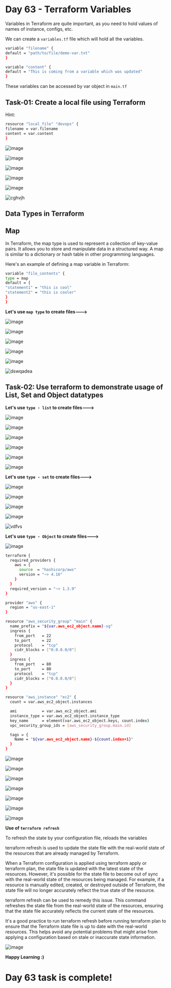 # Day 63 - Terraform Variables

Variables in Terraform are quite important, as you need to hold values of names of instance, configs, etc.

We can create a `variables.tf` file which will hold all the variables.

```sh
variable "filename" {
default = "path/to/file/demo-var.txt"
}
```

```sh
variable "content" {
default = "This is coming from a variable which was updated"
}
```

These variables can be accessed by var object in `main.tf`

## Task-01: Create a local file using Terraform

Hint:

```sh
resource "local_file" "devops" {
filename = var.filename
content = var.content
}
```

![image](https://github.com/Chaitannyaa/90DaysOfDevOps/assets/117350787/3e707ff9-9e16-4849-bd7b-fb1140415133)

![image](https://github.com/Chaitannyaa/90DaysOfDevOps/assets/117350787/d42be9d6-bf58-40e9-8d3e-101e81001848)

![image](https://github.com/Chaitannyaa/90DaysOfDevOps/assets/117350787/45c7afe6-beda-4db0-84aa-a896b580974c)

![image](https://github.com/Chaitannyaa/90DaysOfDevOps/assets/117350787/1f2d2707-b77c-4ef9-8fcd-fb48e1feab83)

![image](https://github.com/Chaitannyaa/90DaysOfDevOps/assets/117350787/ced41db9-1cef-4b85-91bf-7daeb7407b8b)

![cghvjh](https://github.com/Chaitannyaa/90DaysOfDevOps/assets/117350787/2e9df2a7-def2-4d9f-84b0-ae849a2a1635)

## Data Types in Terraform

## Map

In Terraform, the map type is used to represent a collection of key-value pairs. It allows you to store and manipulate data in a structured way. A map is similar to a dictionary or hash table in other programming languages.

Here's an example of defining a map variable in Terraform:

```sh
variable "file_contents" {
type = map
default = {
"statement1" = "this is cool"
"statement2" = "this is cooler"
}
}
```
**Let's use `map type` to create files--->**

![image](https://github.com/Chaitannyaa/90DaysOfDevOps/assets/117350787/66412356-8110-4707-a5d4-456a8ac43771)

![image](https://github.com/Chaitannyaa/90DaysOfDevOps/assets/117350787/69616dcf-7732-4ddd-bdc4-3e0d25d35d07)

![image](https://github.com/Chaitannyaa/90DaysOfDevOps/assets/117350787/62a32936-dc5f-4a68-bdee-ca62a5e17326)

![image](https://github.com/Chaitannyaa/90DaysOfDevOps/assets/117350787/0ea30850-7239-4d37-be4a-fdb765a7692c)

![image](https://github.com/Chaitannyaa/90DaysOfDevOps/assets/117350787/7484d201-943a-42d4-84db-04a0ebda76a0)

![dswqadea](https://github.com/Chaitannyaa/90DaysOfDevOps/assets/117350787/db54ce4d-ccd0-4f49-9995-5f72ef0a0204)

## Task-02: Use terraform to demonstrate usage of List, Set and Object datatypes

**Let's use `type - list` to create files--->**

![image](https://github.com/Chaitannyaa/90DaysOfDevOps/assets/117350787/e50f7dc8-897e-45f3-98ea-ac85fd6bde14)

![image](https://github.com/Chaitannyaa/90DaysOfDevOps/assets/117350787/dc36da2a-2adb-4915-ad59-917cb7c890f6)

![image](https://github.com/Chaitannyaa/90DaysOfDevOps/assets/117350787/f8492f59-86fd-40dc-9823-cd068f670061)

![image](https://github.com/Chaitannyaa/90DaysOfDevOps/assets/117350787/e275e244-3f77-4979-8fa1-3528d499fc00)

![image](https://github.com/Chaitannyaa/90DaysOfDevOps/assets/117350787/c3c76083-dc67-4411-8924-2a1a4de09471)

![image](https://github.com/Chaitannyaa/90DaysOfDevOps/assets/117350787/37922f28-d4ee-4c23-ae66-94969994e6f9)

**Let's use `type - set` to create files--->**

![image](https://github.com/Chaitannyaa/90DaysOfDevOps/assets/117350787/bf464904-2015-4993-9e39-38716fecb71f)

![image](https://github.com/Chaitannyaa/90DaysOfDevOps/assets/117350787/0c4cc435-c16b-46c0-9274-dd27644cd3b2)

![image](https://github.com/Chaitannyaa/90DaysOfDevOps/assets/117350787/8a93fe54-c185-46b7-81e0-d382fcae954d)

![image](https://github.com/Chaitannyaa/90DaysOfDevOps/assets/117350787/895a1158-ae24-41d6-8e6e-6e1e914f519d)

![vdfvs](https://github.com/Chaitannyaa/90DaysOfDevOps/assets/117350787/24d146b6-0de3-4723-8e2a-95c02699d672)

**Let's use `type - Object` to create files--->**

![image](https://github.com/Chaitannyaa/90DaysOfDevOps/assets/117350787/906293f4-2030-4493-b18d-646c57ec1076)

```sh
terraform {
  required_providers {
    aws = {
      source  = "hashicorp/aws"
      version = "~> 4.16"
    }
  }
  required_version = "~> 1.3.9"
}

provider "aws" {
  region = "us-east-1"
}

resource "aws_security_group" "main" {
  name_prefix = "${var.aws_ec2_object.name}-sg"
  ingress {
    from_port   = 22
    to_port     = 22
    protocol    = "tcp"
    cidr_blocks = ["0.0.0.0/0"]
  }
  ingress {
    from_port   = 80
    to_port     = 80
    protocol    = "tcp"
    cidr_blocks = ["0.0.0.0/0"]
  }
}

resource "aws_instance" "ec2" {
  count = var.aws_ec2_object.instances

  ami           = var.aws_ec2_object.ami
  instance_type = var.aws_ec2_object.instance_type
  key_name      = element(var.aws_ec2_object.keys, count.index)
  vpc_security_group_ids = [aws_security_group.main.id]

  tags = {
    Name = "${var.aws_ec2_object.name}-${count.index+1}"
  }
}
```

![image](https://github.com/Chaitannyaa/90DaysOfDevOps/assets/117350787/f68990ef-56ef-47af-ac4b-fd36fc1a9659)

![image](https://github.com/Chaitannyaa/90DaysOfDevOps/assets/117350787/4d6fddb5-2c8c-44ac-9646-6a3c74244577)

![image](https://github.com/Chaitannyaa/90DaysOfDevOps/assets/117350787/62280152-8ae9-4259-a42b-6bc860f28af8)

![image](https://github.com/Chaitannyaa/90DaysOfDevOps/assets/117350787/4bbe7475-4523-40d8-8578-fe11544ac169)

![image](https://github.com/Chaitannyaa/90DaysOfDevOps/assets/117350787/3b7d165f-3ed6-4549-9585-b29d6e6badb8)

![image](https://github.com/Chaitannyaa/90DaysOfDevOps/assets/117350787/9350fb2c-7233-4093-8f3f-c03ba800efc6)

![image](https://github.com/Chaitannyaa/90DaysOfDevOps/assets/117350787/7ada7635-4737-499e-8fa6-2358128bddf8)

**Use of `terraform refresh`**

To refresh the state by your configuration file, reloads the variables

terraform refresh is used to update the state file with the real-world state of the resources that are already managed by Terraform.

When a Terraform configuration is applied using terraform apply or terraform plan, the state file is updated with the latest state of the resources. However, it's possible for the state file to become out of sync with the real-world state of the resources being managed. For example, if a resource is manually edited, created, or destroyed outside of Terraform, the state file will no longer accurately reflect the true state of the resource.

terraform refresh can be used to remedy this issue. This command refreshes the state file from the real-world state of the resources, ensuring that the state file accurately reflects the current state of the resources.

It's a good practice to run terraform refresh before running terraform plan to ensure that the Terraform state file is up to date with the real-world resources. This helps avoid any potential problems that might arise from applying a configuration based on stale or inaccurate state information.

![image](https://github.com/Chaitannyaa/90DaysOfDevOps/assets/117350787/667c2ea7-a836-4e1e-bd77-0f5eb0741a49)

**Happy Learning :)**

# Day 63 task is complete!
